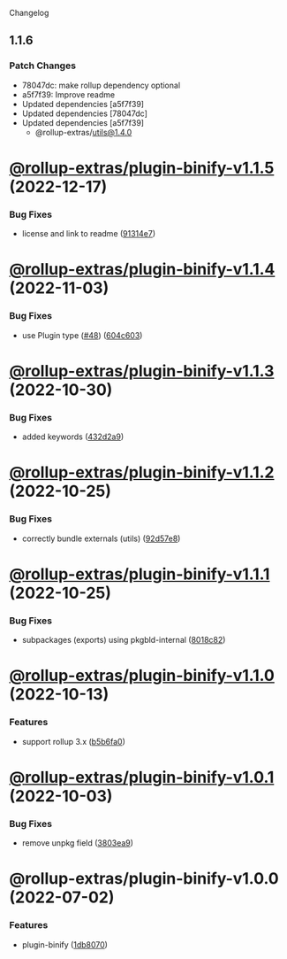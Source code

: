 Changelog

## 1.1.6

### Patch Changes

- 78047dc: make rollup dependency optional
- a5f7f39: Improve readme
- Updated dependencies [a5f7f39]
- Updated dependencies [78047dc]
- Updated dependencies [a5f7f39]
  - @rollup-extras/utils@1.4.0

# [@rollup-extras/plugin-binify-v1.1.5](https://github.com/kshutkin/rollup-extras/compare/@rollup-extras/plugin-binify-v1.1.4...@rollup-extras/plugin-binify-v1.1.5) (2022-12-17)

### Bug Fixes

- license and link to readme ([91314e7](https://github.com/kshutkin/rollup-extras/commit/91314e7d26a60fc9ff7898e19434b1061016ab40))

# [@rollup-extras/plugin-binify-v1.1.4](https://github.com/kshutkin/rollup-extras/compare/@rollup-extras/plugin-binify-v1.1.3...@rollup-extras/plugin-binify-v1.1.4) (2022-11-03)

### Bug Fixes

- use Plugin type ([#48](https://github.com/kshutkin/rollup-extras/issues/48)) ([604c603](https://github.com/kshutkin/rollup-extras/commit/604c60320bc1713a7cab229b9b66e372f7f1f922))

# [@rollup-extras/plugin-binify-v1.1.3](https://github.com/kshutkin/rollup-extras/compare/@rollup-extras/plugin-binify-v1.1.2...@rollup-extras/plugin-binify-v1.1.3) (2022-10-30)

### Bug Fixes

- added keywords ([432d2a9](https://github.com/kshutkin/rollup-extras/commit/432d2a925c5f990eab8cc25627322ae250475c05))

# [@rollup-extras/plugin-binify-v1.1.2](https://github.com/kshutkin/rollup-extras/compare/@rollup-extras/plugin-binify-v1.1.1...@rollup-extras/plugin-binify-v1.1.2) (2022-10-25)

### Bug Fixes

- correctly bundle externals (utils) ([92d57e8](https://github.com/kshutkin/rollup-extras/commit/92d57e89added20a06c7d46b7e29f5bda6d2c869))

# [@rollup-extras/plugin-binify-v1.1.1](https://github.com/kshutkin/rollup-extras/compare/@rollup-extras/plugin-binify-v1.1.0...@rollup-extras/plugin-binify-v1.1.1) (2022-10-25)

### Bug Fixes

- subpackages (exports) using pkgbld-internal ([8018c82](https://github.com/kshutkin/rollup-extras/commit/8018c82fd23aceaf64ea18ea7e6ce46a932a1508))

# [@rollup-extras/plugin-binify-v1.1.0](https://github.com/kshutkin/rollup-extras/compare/@rollup-extras/plugin-binify-v1.0.1...@rollup-extras/plugin-binify-v1.1.0) (2022-10-13)

### Features

- support rollup 3.x ([b5b6fa0](https://github.com/kshutkin/rollup-extras/commit/b5b6fa08bc7ed6846b8d1404d14d96365a8cab02))

# [@rollup-extras/plugin-binify-v1.0.1](https://github.com/kshutkin/rollup-extras/compare/@rollup-extras/plugin-binify-v1.0.0...@rollup-extras/plugin-binify-v1.0.1) (2022-10-03)

### Bug Fixes

- remove unpkg field ([3803ea9](https://github.com/kshutkin/rollup-extras/commit/3803ea995f6042431d96e0e6a6c9d59050d8bfeb))

# @rollup-extras/plugin-binify-v1.0.0 (2022-07-02)

### Features

- plugin-binify ([1db8070](https://github.com/kshutkin/rollup-extras/commit/1db8070f2444b3ff2314b0bb22e2ded6bfa0aeb0))
